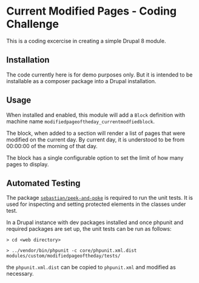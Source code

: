 Current Modified Pages - Coding Challenge
=========================================

This is a coding excercise in creating a simple Drupal 8 module.

## Installation

The code currently here is for demo purposes only. But it is intended to be
installable as a composer package into a Drupal installation.

## Usage

When installed and enabled, this module will add a `Block` definition with
machine name `modifiedpageoftheday_currentmodfiedblock`.

The block, when added to a section will render a list of pages that were modified
on the current day. By current day, it is understood to be from 00:00:00 of the
morning of that day.

The block has a single configurable option to set the limit of how many pages to
display.


## Automated Testing

The package [`sebastian/peek-and-poke`](https://packagist.org/packages/sebastian/peek-and-poke) is required to run the unit tests. It is used for inspecting and setting protected elements in the classes under test.

In a Drupal instance with dev packages installed and once phpunit and required packages are set up, the unit
tests can be run as follows:

```
> cd <web directory>

> ../vendor/bin/phpunit -c core/phpunit.xml.dist modules/custom/modifiedpageoftheday/tests/

```
the `phpunit.xml.dist` can be copied to `phpunit.xml` and modified as necessary.

